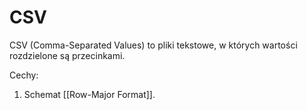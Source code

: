 # CSV
CSV (Comma-Separated Values) to pliki tekstowe, w których wartości rozdzielone są przecinkami. 


Cechy: 
1. Schemat [[Row-Major Format]]. 